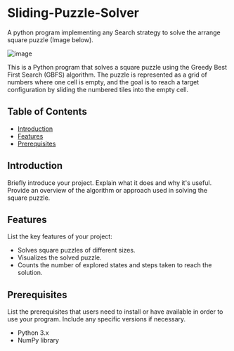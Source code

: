 # Sliding-Puzzle-Solver

A python program implementing any Search strategy to solve the arrange square puzzle (Image below).

![image](https://github.com/vedb1211/Sliding-Puzzle-Solver/assets/106091820/fe881d39-a747-4123-b2c1-787b8a64c5cb)

This is a Python program that solves a square puzzle using the Greedy Best First Search (GBFS) algorithm. The puzzle is represented as a grid of numbers where one cell is empty, and the goal is to reach a target configuration by sliding the numbered tiles into the empty cell.

## Table of Contents

- [Introduction](#introduction)
- [Features](#features)
- [Prerequisites](#prerequisites)

## Introduction

Briefly introduce your project. Explain what it does and why it's useful. Provide an overview of the algorithm or approach used in solving the square puzzle.

## Features

List the key features of your project:

- Solves square puzzles of different sizes.
- Visualizes the solved puzzle.
- Counts the number of explored states and steps taken to reach the solution.

## Prerequisites

List the prerequisites that users need to install or have available in order to use your program. Include any specific versions if necessary.

- Python 3.x
- NumPy library





